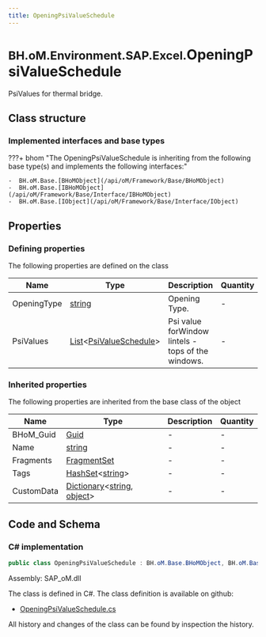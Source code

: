 ```yaml
---
title: OpeningPsiValueSchedule
---
```


# <small>BH.oM.Environment.SAP.Excel.</small>**OpeningPsiValueSchedule**

PsiValues for thermal bridge.

## Class structure

### Implemented interfaces and base types

???+ bhom "The OpeningPsiValueSchedule is inheriting from the following base type(s) and implements the following interfaces:"

    -  BH.oM.Base.[BHoMObject](/api/oM/Framework/Base/BHoMObject)
    -  BH.oM.Base.[IBHoMObject](/api/oM/Framework/Base/Interface/IBHoMObject)
    -  BH.oM.Base.[IObject](/api/oM/Framework/Base/Interface/IObject)


## Properties



### Defining properties

The following properties are defined on the class

| Name             | Type             | Description      | Quantity         |
|------------------|------------------|------------------|------------------|
| OpeningType | [string](https://learn.microsoft.com/en-us/dotnet/api/System.String?view=netstandard-2.0) | Opening Type. | - |
| PsiValues | [List](https://learn.microsoft.com/en-us/dotnet/api/System.Collections.Generic.List-1?view=netstandard-2.0)&lt;[PsiValueSchedule](/api/oM/Adapter/Environment/Excel/PsiValueSchedule)&gt; | Psi value forWindow lintels - tops of the windows. | - |


### Inherited properties
The following properties are inherited from the base class of the object

| Name             | Type             | Description      | Quantity         |
|------------------|------------------|------------------|------------------|
| BHoM_Guid | [Guid](https://learn.microsoft.com/en-us/dotnet/api/System.Guid?view=netstandard-2.0) | - | - |
| Name | [string](https://learn.microsoft.com/en-us/dotnet/api/System.String?view=netstandard-2.0) | - | - |
| Fragments | [FragmentSet](/api/oM/Framework/Base/FragmentSet) | - | - |
| Tags | [HashSet](https://learn.microsoft.com/en-us/dotnet/api/System.Collections.Generic.HashSet-1?view=netstandard-2.0)&lt;[string](https://learn.microsoft.com/en-us/dotnet/api/System.String?view=netstandard-2.0)&gt; | - | - |
| CustomData | [Dictionary](https://learn.microsoft.com/en-us/dotnet/api/System.Collections.Generic.Dictionary-2?view=netstandard-2.0)&lt;[string](https://learn.microsoft.com/en-us/dotnet/api/System.String?view=netstandard-2.0), [object](https://learn.microsoft.com/en-us/dotnet/api/System.Object?view=netstandard-2.0)&gt; | - | - |


## Code and Schema

### C# implementation

``` C# title="C#"
public class OpeningPsiValueSchedule : BH.oM.Base.BHoMObject, BH.oM.Base.IBHoMObject, BH.oM.Base.IObject
```

Assembly: SAP_oM.dll

The class is defined in C#. The class definition is available on github:

- [OpeningPsiValueSchedule.cs](https://github.com/BHoM/SAP_Toolkit/blob/develop/SAP_oM/Excel\OpeningPsiValueSchedule.cs)

All history and changes of the class can be found by inspection the history.
